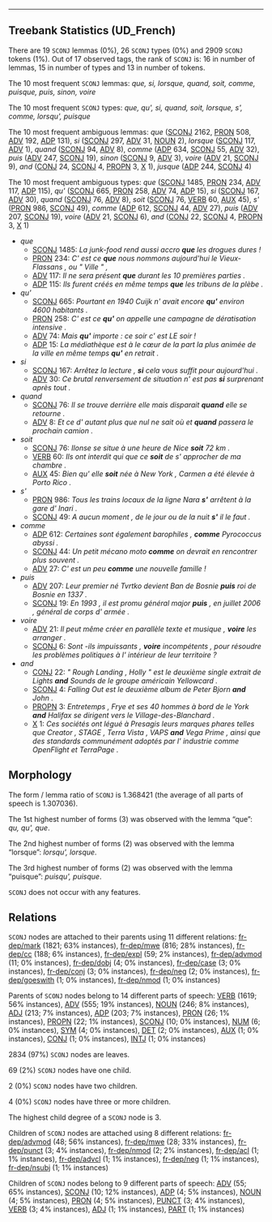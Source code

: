 

--------------------------------------------------------------------------------

## Treebank Statistics (UD_French)

There are 19 `SCONJ` lemmas (0%), 26 `SCONJ` types (0%) and 2909 `SCONJ` tokens (1%).
Out of 17 observed tags, the rank of `SCONJ` is: 16 in number of lemmas, 15 in number of types and 13 in number of tokens.

The 10 most frequent `SCONJ` lemmas: <em>que, si, lorsque, quand, soit, comme, puisque, puis, sinon, voire</em>

The 10 most frequent `SCONJ` types:  <em>que, qu', si, quand, soit, lorsque, s', comme, lorsqu', puisque</em>

The 10 most frequent ambiguous lemmas: <em>que</em> ([SCONJ]() 2162, [PRON]() 508, [ADV]() 192, [ADP]() 131), <em>si</em> ([SCONJ]() 297, [ADV]() 31, [NOUN]() 2), <em>lorsque</em> ([SCONJ]() 117, [ADV]() 1), <em>quand</em> ([SCONJ]() 94, [ADV]() 8), <em>comme</em> ([ADP]() 634, [SCONJ]() 55, [ADV]() 32), <em>puis</em> ([ADV]() 247, [SCONJ]() 19), <em>sinon</em> ([SCONJ]() 9, [ADV]() 3), <em>voire</em> ([ADV]() 21, [SCONJ]() 9), <em>and</em> ([CONJ]() 24, [SCONJ]() 4, [PROPN]() 3, [X]() 1), <em>jusque</em> ([ADP]() 244, [SCONJ]() 4)

The 10 most frequent ambiguous types:  <em>que</em> ([SCONJ]() 1485, [PRON]() 234, [ADV]() 117, [ADP]() 115), <em>qu'</em> ([SCONJ]() 665, [PRON]() 258, [ADV]() 74, [ADP]() 15), <em>si</em> ([SCONJ]() 167, [ADV]() 30), <em>quand</em> ([SCONJ]() 76, [ADV]() 8), <em>soit</em> ([SCONJ]() 76, [VERB]() 60, [AUX]() 45), <em>s'</em> ([PRON]() 986, [SCONJ]() 49), <em>comme</em> ([ADP]() 612, [SCONJ]() 44, [ADV]() 27), <em>puis</em> ([ADV]() 207, [SCONJ]() 19), <em>voire</em> ([ADV]() 21, [SCONJ]() 6), <em>and</em> ([CONJ]() 22, [SCONJ]() 4, [PROPN]() 3, [X]() 1)


* <em>que</em>
  * [SCONJ]() 1485: <em>La junk-food rend aussi accro <b>que</b> les drogues dures !</em>
  * [PRON]() 234: <em>C' est ce <b>que</b> nous nommons aujourd'hui le Vieux-Flassans , ou " Ville " ,</em>
  * [ADV]() 117: <em>Il ne sera présent <b>que</b> durant les 10 premières parties .</em>
  * [ADP]() 115: <em>Ils furent créés en même temps <b>que</b> les tribuns de la plèbe .</em>
* <em>qu'</em>
  * [SCONJ]() 665: <em>Pourtant en 1940 Cuijk n' avait encore <b>qu'</b> environ 4600 habitants .</em>
  * [PRON]() 258: <em>C' est ce <b>qu'</b> on appelle une campagne de dératisation intensive .</em>
  * [ADV]() 74: <em>Mais <b>qu'</b> importe : ce soir c' est LE soir !</em>
  * [ADP]() 15: <em>La médiathèque est à le cœur de la part la plus animée de la ville en même temps <b>qu'</b> en retrait .</em>
* <em>si</em>
  * [SCONJ]() 167: <em>Arrêtez la lecture , <b>si</b> cela vous suffit pour aujourd'hui .</em>
  * [ADV]() 30: <em>Ce brutal renversement de situation n' est pas <b>si</b> surprenant après tout .</em>
* <em>quand</em>
  * [SCONJ]() 76: <em>Il se trouve derrière elle mais disparait <b>quand</b> elle se retourne .</em>
  * [ADV]() 8: <em>Et ce d' autant plus que nul ne sait où et <b>quand</b> passera le prochain camion .</em>
* <em>soit</em>
  * [SCONJ]() 76: <em>Ilonse se situe à une heure de Nice <b>soit</b> 72 km .</em>
  * [VERB]() 60: <em>Ils ont interdit qui que ce <b>soit</b> de s' approcher de ma chambre .</em>
  * [AUX]() 45: <em>Bien qu' elle <b>soit</b> née à New York , Carmen a été élevée à Porto Rico .</em>
* <em>s'</em>
  * [PRON]() 986: <em>Tous les trains locaux de la ligne Nara <b>s'</b> arrêtent à la gare d' Inari .</em>
  * [SCONJ]() 49: <em>A aucun moment , de le jour ou de la nuit <b>s'</b> il le faut .</em>
* <em>comme</em>
  * [ADP]() 612: <em>Certaines sont également barophiles , <b>comme</b> Pyrococcus abyssi .</em>
  * [SCONJ]() 44: <em>Un petit mécano moto <b>comme</b> on devrait en rencontrer plus souvent .</em>
  * [ADV]() 27: <em>C' est un peu <b>comme</b> une nouvelle famille !</em>
* <em>puis</em>
  * [ADV]() 207: <em>Leur premier né Tvrtko devient Ban de Bosnie <b>puis</b> roi de Bosnie en 1337 .</em>
  * [SCONJ]() 19: <em>En 1993 , il est promu général major <b>puis</b> , en juillet 2006 , général de corps d' armée .</em>
* <em>voire</em>
  * [ADV]() 21: <em>Il peut même créer en parallèle texte et musique , <b>voire</b> les arranger .</em>
  * [SCONJ]() 6: <em>Sont -ils impuissants , <b>voire</b> incompétents , pour résoudre les problèmes politiques à l' intérieur de leur territoire ?</em>
* <em>and</em>
  * [CONJ]() 22: <em>" Rough Landing , Holly " est le deuxième single extrait de Lights <b>and</b> Sounds de le groupe américain Yellowcard .</em>
  * [SCONJ]() 4: <em>Falling Out est le deuxième album de Peter Bjorn <b>and</b> John .</em>
  * [PROPN]() 3: <em>Entretemps , Frye et ses 40 hommes à bord de le York <b>and</b> Halifax se dirigent vers le Village-des-Blanchard .</em>
  * [X]() 1: <em>Ces sociétés ont légué à Presagis leurs marques phares telles que Creator , STAGE , Terra Vista , VAPS <b>and</b> Vega Prime , ainsi que des standards communément adoptés par l' industrie comme OpenFlight et TerraPage .</em>

## Morphology

The form / lemma ratio of `SCONJ` is 1.368421 (the average of all parts of speech is 1.307036).

The 1st highest number of forms (3) was observed with the lemma “que”: <em>qu, qu', que</em>.

The 2nd highest number of forms (2) was observed with the lemma “lorsque”: <em>lorsqu', lorsque</em>.

The 3rd highest number of forms (2) was observed with the lemma “puisque”: <em>puisqu', puisque</em>.

`SCONJ` does not occur with any features.


## Relations

`SCONJ` nodes are attached to their parents using 11 different relations: [fr-dep/mark]() (1821; 63% instances), [fr-dep/mwe]() (816; 28% instances), [fr-dep/cc]() (188; 6% instances), [fr-dep/expl]() (59; 2% instances), [fr-dep/advmod]() (11; 0% instances), [fr-dep/dobj]() (4; 0% instances), [fr-dep/case]() (3; 0% instances), [fr-dep/conj]() (3; 0% instances), [fr-dep/neg]() (2; 0% instances), [fr-dep/goeswith]() (1; 0% instances), [fr-dep/nmod]() (1; 0% instances)

Parents of `SCONJ` nodes belong to 14 different parts of speech: [VERB]() (1619; 56% instances), [ADV]() (555; 19% instances), [NOUN]() (246; 8% instances), [ADJ]() (213; 7% instances), [ADP]() (203; 7% instances), [PRON]() (26; 1% instances), [PROPN]() (22; 1% instances), [SCONJ]() (10; 0% instances), [NUM]() (6; 0% instances), [SYM]() (4; 0% instances), [DET]() (2; 0% instances), [AUX]() (1; 0% instances), [CONJ]() (1; 0% instances), [INTJ]() (1; 0% instances)

2834 (97%) `SCONJ` nodes are leaves.

69 (2%) `SCONJ` nodes have one child.

2 (0%) `SCONJ` nodes have two children.

4 (0%) `SCONJ` nodes have three or more children.

The highest child degree of a `SCONJ` node is 3.

Children of `SCONJ` nodes are attached using 8 different relations: [fr-dep/advmod]() (48; 56% instances), [fr-dep/mwe]() (28; 33% instances), [fr-dep/punct]() (3; 4% instances), [fr-dep/nmod]() (2; 2% instances), [fr-dep/acl]() (1; 1% instances), [fr-dep/advcl]() (1; 1% instances), [fr-dep/neg]() (1; 1% instances), [fr-dep/nsubj]() (1; 1% instances)

Children of `SCONJ` nodes belong to 9 different parts of speech: [ADV]() (55; 65% instances), [SCONJ]() (10; 12% instances), [ADP]() (4; 5% instances), [NOUN]() (4; 5% instances), [PRON]() (4; 5% instances), [PUNCT]() (3; 4% instances), [VERB]() (3; 4% instances), [ADJ]() (1; 1% instances), [PART]() (1; 1% instances)


